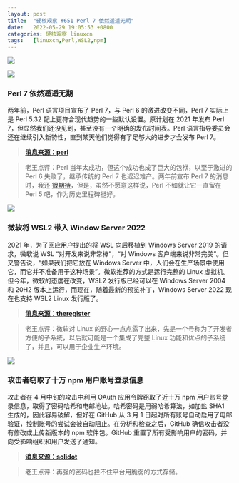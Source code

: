 ```yaml
---
layout: post
title:	"硬核观察 #651 Perl 7 依然遥遥无期"
date:	2022-05-29 19:05:53 +0800 
categories:	硬核观察 linuxcn 
tags:	[linuxcn,Perl,WSL2,npm]
---
```



![](/Asserts/Images//attachment/album/202205/29/190458zntj2yedppppdc1w.jpg)


![](/Asserts/Images//attachment/album/202205/29/190505nsdhh15gkfsagdgm.jpg)


### Perl 7 依然遥遥无期


两年前，Perl 语言项目宣布了 Perl 7，与 Perl 6 的激进改变不同，Perl 7 实际上是 Perl 5.32 配上更符合现代趋势的一些默认设置。原计划在 2021 年发布 Perl 7，但显然我们还没见到，甚至没有一个明确的发布时间表。Perl 语言指导委员会还在继续引入新特性，直到某天他们觉得有了足够大的进步才会发布 Perl 7。



> 
> **[消息来源：perl](http://blogs.perl.org/users/psc/2022/05/what-happened-to-perl-7.html)**
> 
> 
> 



> 
> 老王点评：Perl 当年太成功，但这个成功也成了巨大的包袱，以至于激进的 Perl 6 失败了，继承传统的 Perl 7 也迟迟难产。两年前宣布 Perl 7 的消息时，我还 [很期待](/article-12349-1.html)，但是，虽然不愿意这样说，Perl 不如就让它一直留在 Perl 5 吧，作为历史里程碑挺好。
> 
> 
> 


![](/Asserts/Images//attachment/album/202205/29/190516zpm41hh34bbhlhd4.jpg)


### 微软将 WSL2 带入 Window Server 2022


2021 年，为了回应用户提出的将 WSL 向后移植到 Windows Server 2019 的请求，微软说 WSL “对开发来说非常棒”，“对 Windows 客户端来说非常完美”。但又警告说，“如果我们把它放在 Windows Server 中，人们会在生产场景中使用它，而它并不准备用于这种场景”。微软推荐的方式是运行完整的 Linux 虚拟机。但今年，微软的态度在改变，WSL2 发行版已经可以在 Windows Server 2004 和 20H2 版本上运行，而现在，随着最新的预览补丁，Windows Server 2022 现在也支持 WSL2 Linux 发行版了。



> 
> **[消息来源：theregister](https://www.theregister.com/2022/05/26/wsl2_windows_server_2022/)**
> 
> 
> 



> 
> 老王点评：微软对 Linux 的野心一点点露了出来，先是一个号称为了开发者方便的子系统，以后就可能是一个集成了完整 Linux 功能和优点的子系统了，并且，可以用于企业生产环境。
> 
> 
> 


![](/Asserts/Images//attachment/album/202205/29/190529lcj6jfbz6jzy018b.jpg)


### 攻击者窃取了十万 npm 用户账号登录信息


攻击者在 4 月中旬的攻击中利用 OAuth 应用令牌窃取了近十万 npm 用户账号登录信息，取得了密码哈希和电邮地址。哈希密码是用弱哈希算法，如加盐 SHA1 生成的，因此容易破解，但好在 GitHub 从 3 月 1 日起对所有账号自动启用了电邮验证，控制账号的尝试会被自动阻止。在分析和检查之后，GitHub 确信攻击者没有修改或上传新版本的 npm 软件包。GitHub 重置了所有受影响用户的密码，并向受影响组织和用户发送了通知。



> 
> **[消息来源：solidot](https://www.solidot.org/story?sid=71665)**
> 
> 
> 



> 
> 老王点评：再强的密码也拦不住平台用脆弱的方式存储。
> 
> 
>
